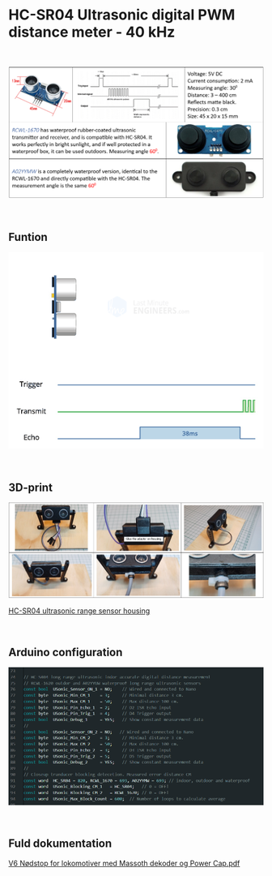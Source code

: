 # HC-SR04 Ultrasonic digital PWM distance meter - 40 kHz

<br/>

![](/image/HC-SR04%20-%20RCWL-1604%20-%20A02YYMW%20.png)

<br/>

## Funtion

![](/image/HC-SR04-Ultrasonic-Sensor-Working-Echo-when-no-Obstacle.gif)

<br/>

## 3D-print

![](https://github.com/MTD2A/HC-SR04/blob/main/image/HC-SR04-housing.png)

[HC-SR04 ultrasonic range sensor housing](https://www.thingiverse.com/thing:6851968)

<br/>

## Arduino configuration

![](/image/Arduino-configuration.png)

<br/>

## Fuld dokumentation

[V6 Nødstop for lokomotiver med Massoth dekoder og Power Cap.pdf](https://github.com/MTD2A/Train_Emergency_Stop/blob/main/doc/V6%20N%C3%B8dstop%20for%20lokomotiver%20med%20Massoth%20dekoder%20og%20Power%20Cap.pdf)
